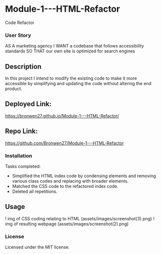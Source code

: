 # Module-1---HTML-Refactor
Code Refactor

### User Story
AS A marketing agency
I WANT a codebase that follows accessibility standards
SO THAT our own site is optimized for search engines


## Description

In this project I intend to modify the existing code to make it more accessible by simplifying and updating the code without altering the end product.

## Deployed Link:

https://bronwen27.github.io/Module-1---HTML-Refactor/

## Repo Link:

https://github.com/Bronwen27/Module-1---HTML-Refactor

### Installation

Tasks completed:
- Simplified the HTML index code by condensing elements and removing various class codes and replacing with broader elements.
- Matched the CSS code to the refactored index code.
- Deleted all repetitions.

## Usage


! img of CSS coding relating to HTML (assets/images/screenshot(3).png)
! img of resulting webpage (assets/images/screenshot(2).png)

### License

Licensed under the MIT license.


